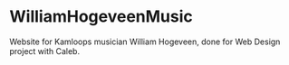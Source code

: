# WilliamHogeveenMusic
Website for Kamloops musician William Hogeveen, done for Web Design project with Caleb.
